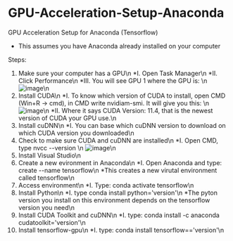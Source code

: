 # GPU-Acceleration-Setup-Anaconda
GPU Acceleration Setup for Anaconda (Tensorflow)

* This assumes you have Anaconda already installed on your computer

Steps:
1) Make sure your computer has a GPU\n
    *I. Open Task Manager\n
    *II. Click Performance\n
    *III. You will see GPU 1 where the GPU is: \n
    ![image](https://user-images.githubusercontent.com/54815820/140799800-048e83fb-8dfe-4ae0-b81f-d283c478010b.png)\n
2) Install CUDA\n
    *I. To know which version of CUDA to install, open CMD (Win+R -> cmd), in CMD write nvidiam-smi. It will give you this: \n
    ![image](https://user-images.githubusercontent.com/54815820/140800610-a6c2bc94-7d1b-4914-a75c-29fe762e2186.png)\n
    *II. Where it says CUDA Version: 11.4, that is the newest version of CUDA your GPU use.\n
3) Install cuDNN\n
    *I. You can base which cuDNN version to download on which CUDA version you downloaded\n
4) Check to make sure CUDA and cuDNN are installed\n
    *I. Open CMD, type nvcc --version \n
    ![image](https://user-images.githubusercontent.com/54815820/140802208-5088f9d3-790d-4174-bcf7-758c59938174.png)\n
5) Install Visual Studio\n
6) Create a new evironment in Anaconda\n
    *I. Open Anaconda and type: create --name tensorflow\n
    *This creates a new virutal environment called tensorflow\n
7) Access environment\n
    *I. Type: conda activate tensorflow\n
8) Install Python\n
    *I. type conda install python='version'\n
    *The pyton version you install on this environment depends on the tensorflow version you need\n
9) Install CUDA Toolkit and cuDNN\n
    *I. type: conda install -c anaconda cudatoolkit='version'\n
10) Install tensorflow-gpu\n
    *I. type: conda install tensorflow=='version'\n
